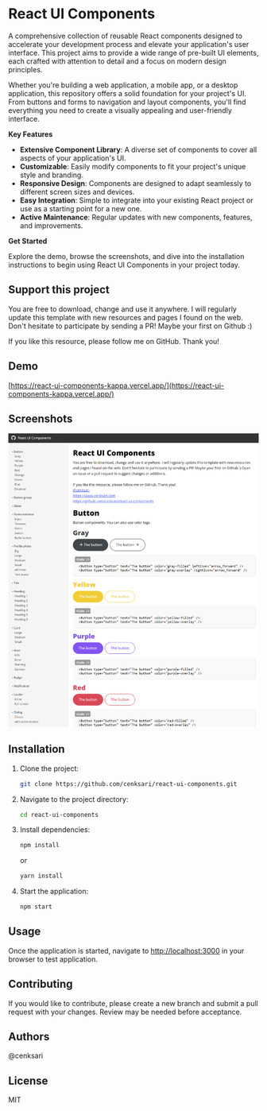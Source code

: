 # React UI Components

A comprehensive collection of reusable React components designed to accelerate your development process and elevate your application's user interface. This project aims to provide a wide range of pre-built UI elements, each crafted with attention to detail and a focus on modern design principles.

Whether you're building a web application, a mobile app, or a desktop application, this repository offers a solid foundation for your project's UI. From buttons and forms to navigation and layout components, you'll find everything you need to create a visually appealing and user-friendly interface.

**Key Features**

* **Extensive Component Library**: A diverse set of components to cover all aspects of your application's UI.
* **Customizable**: Easily modify components to fit your project's unique style and branding.
* **Responsive Design**: Components are designed to adapt seamlessly to different screen sizes and devices.
* **Easy Integration**: Simple to integrate into your existing React project or use as a starting point for a new one.
* **Active Maintenance**: Regular updates with new components, features, and improvements.

**Get Started**

Explore the demo, browse the screenshots, and dive into the installation instructions to begin using React UI Components in your project today.

## Support this project

You are free to download, change and use it anywhere. I will regularly update this template with new resources and pages I found on the web. Don't hesitate to participate by sending a PR! Maybe your first on Github :)

If you like this resource, please follow me on GitHub. Thank you!

## Demo

[https://react-ui-components-kappa.vercel.app/](https://react-ui-components-kappa.vercel.app/)

## Screenshots

![Home](https://github.com/cenksari/react-ui-components/blob/main/screenshots/screenshot1.png?raw=true)

## Installation

1. Clone the project:

   ```bash
   git clone https://github.com/cenksari/react-ui-components.git
   ```

2. Navigate to the project directory:

   ```bash
   cd react-ui-components
   ```

3. Install dependencies:

   ```bash
   npm install
   ```

   or

   ```bash
   yarn install
   ```

4. Start the application:

   ```bash
   npm start
   ```

## Usage

Once the application is started, navigate to [http://localhost:3000](http://localhost:3000) in your browser to test application.

## Contributing

If you would like to contribute, please create a new branch and submit a pull request with your changes. Review may be needed before acceptance.

## Authors

@cenksari

## License

MIT
